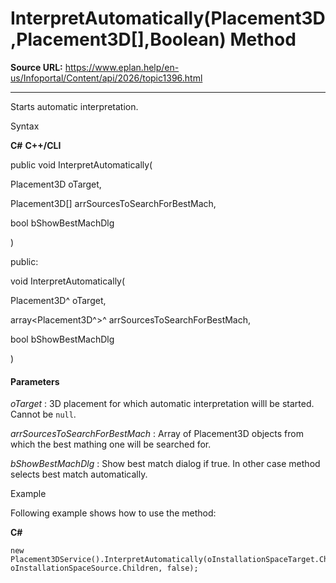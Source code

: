 # InterpretAutomatically(Placement3D,Placement3D[],Boolean) Method

**Source URL:** https://www.eplan.help/en-us/Infoportal/Content/api/2026/topic1396.html

---

Starts automatic interpretation.

Syntax

**C#**
**C++/CLI**


public void InterpretAutomatically( 

   Placement3D oTarget,

   Placement3D[] arrSourcesToSearchForBestMach,

   bool bShowBestMachDlg

)

public:

void InterpretAutomatically( 

   Placement3D^ oTarget,

   array<Placement3D^>^ arrSourcesToSearchForBestMach,

   bool bShowBestMachDlg

)


#### Parameters

*oTarget*
:   3D placement for which automatic interpretation willl be started. Cannot be `null`.

*arrSourcesToSearchForBestMach*
:   Array of Placement3D objects from which the best mathing one will be searched for.

*bShowBestMachDlg*
:   Show best match dialog if true. In other case method selects best match automatically.

Example

Following example shows how to use the method:

**C#**

```
new Placement3DService().InterpretAutomatically(oInstallationSpaceTarget.Children[0], oInstallationSpaceSource.Children, false);

```
